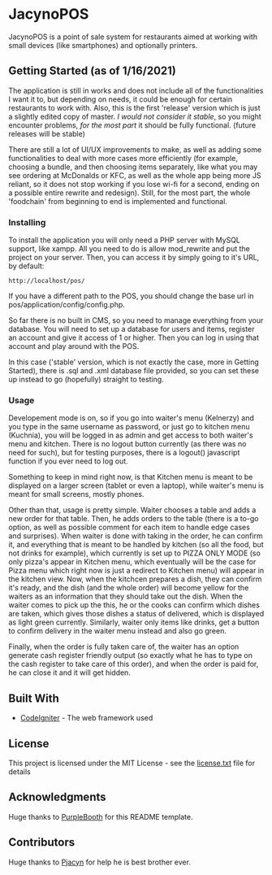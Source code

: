 # JacynoPOS

JacynoPOS is a point of sale system for restaurants aimed at working with small devices (like smartphones) and optionally printers.

## Getting Started (as of 1/16/2021)

The application is still in works and does not include all of the functionalities I want it to, but depending on needs, it could be enough for certain restaurants to work with. Also, this is the first 'release' version which is just a slightly edited copy of master. *I would not consider it stable*, so you might encounter problems, *for the most part* it should be fully functional. (future releases will be stable)

There are still a lot of UI/UX improvements to make, as well as adding some functionalities to deal with more cases more efficiently (for example, choosing a bundle, and then choosing items separately, like what you may see ordering at McDonalds or KFC, as well as the whole app being more JS reliant, so it does not stop working if you lose wi-fi for a second, ending on a possible entire rewrite and redesign). Still, for the most part, the whole 'foodchain' from beginning to end is implemented and functional.

### Installing

To install the application you will only need a PHP server with MySQL support, like xampp. All you need to do is allow mod_rewrite and put the project on your server. Then, you can access it by simply going to it's URL, by default:

```
http://localhost/pos/
```
If you have a different path to the POS, you should change the base url in pos/application/config/config.php.

So far there is no built in CMS, so you need to manage everything from your database. You will need to set up a database for users and items, register an account and give it access of 1 or higher. Then you can log in using that account and play around with the POS.

In this case ('stable' version, which is not exactly the case, more in Getting Started), there is .sql and .xml database file provided, so you can set these up instead to go (hopefully) straight to testing.

### Usage

Developement mode is on, so if you go into waiter's menu (Kelnerzy) and you type in the same username as password, or just go to kitchen menu (Kuchnia), you will be logged in as admin and get access to both waiter's menu and kitchen. There is no logout button currently (as there was no need for such), but for testing purposes, there is a logout() javascript function if you ever need to log out.

Something to keep in mind right now, is that Kitchen menu is meant to be displayed on a larger screen (tablet or even a laptop), while waiter's menu is meant for small screens, mostly phones.

Other than that, usage is pretty simple. 
Waiter chooses a table and adds a new order for that table. Then, he adds orders to the table (there is a to-go option, as well as possible comment for each item to handle edge cases and surprises). 
When waiter is done with taking in the order, he can confirm it, and everything that is meant to be handled by kitchen (so all the food, but not drinks for example), which currently is set up to PIZZA ONLY MODE (so only pizza's appear in Kitchen menu, which eventually will be the case for Pizza menu which right now is just a redirect to Kitchen menu) will appear in the kitchen view. 
Now, when the kitchcen prepares a dish, they can confirm it's ready, and the dish (and the whole order) will become yellow for the waiters as an information that they should take out the dish.
When the waiter comes to pick up the this, he or the cooks can confirm which dishes are taken, which gives those dishes a status of delivered, which is displayed as light green currently.
Similarly, waiter only items like drinks, get a button to confirm delivery in the waiter menu instead and also go green.

Finally, when the order is fully taken care of, the waiter has an option generate cash register friendly output (so exactly what he has to type on the cash register to take care of this order), and when the order is paid for, he can close it and it will get hidden.

## Built With

* [CodeIgniter](https://codeigniter.com/) - The web framework used

## License

This project is licensed under the MIT License - see the [license.txt](license.txt) file for details

## Acknowledgments

Huge thanks to [PurpleBooth](https://gist.github.com/PurpleBooth/109311bb0361f32d87a2) for this README template.

## Contributors

Huge thanks to [Pjacyn](https://github.com/Pjacyn) for help he is best brother ever.
